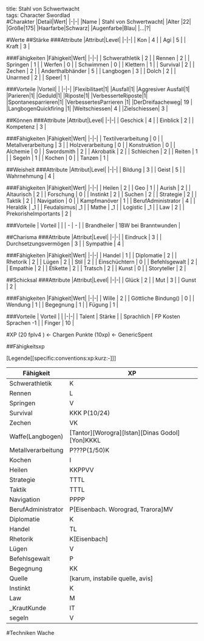 title: Stahl von Schwertwacht  
tags: Character Swordlad  
#Charakter
|Detail|Wert|
|-|-|
|Name | Stahl von Schwertwacht|
|Alter |22|
|Größe|175|
|Haarfarbe|Schwarz|
|Augenfarbe|Blau|
|...|?|

#Werte
##Stärke
###Attribute
|Attribut|Level|
|-|-|
| Kon | 4 |
| Agi | 5 |
| Kraft | 3 |

###Fähigkeiten
|Fähigkeit|Wert|
|-|-|
| Schwerathletik | 2 |
| Rennen | 2 |
| Springen | 1 |
| Werfen | 0 |
| Schwimmen | 0 |
| Klettern | 1 |
| Survival | 2 |
| Zechen | 2 |
| Anderthalbhänder | 5 |
| Langbogen | 3 |
| Dolch | 2 |
| Unarmed | 2 |
| Speer| 1 |

###Vorteile
|Vorteil| |
|-|-|
|Flexibilitaet|1|
|Ausfall|1|
|Aggresiver Ausfall|1| 
|Parieren|1|
|Geduld|1|
|Riposte|1|
|VerbesserteRiposte|1|
|Spontanesparrieren|1|
|VerbessertesParrieren |1|
|DerDreifaacheweg| 19 |
|LangbogenQuickfiring |1|
|Weitschiessen| 4 |
|Zielschiessen| 3 |

##Können
###Attribute 
|Attribut|Level|
|-|-|
| Geschick | 4 |
| Einblick | 2 |
| Kompetenz | 3 |

###Fähigkeiten
|Fähigkeit|Wert|
|-|-|
| Textilverarbeitung | 0 |
| Metallverarbeitung | 3 |
| Holzverarbeitung | 0 |
| Konstruktion | 0 |
| Alchemie | 0 |
| Swordsmith | 2 |
| Akrobatik | 2 |
| Schleichen | 2 |
| Reiten | 1 |
| Segeln | 1 |
| Kochen | 0 |
| Tanzen | 1 |

##Weisheit
###Attribute
|Attribut|Level|
|-|-|
| Bildung | 3 |
| Geist | 5 |
| Wahrnehmung | 4 |

###Fähigkeiten
|Fähigkeit|Wert|
|-|-|
| Heilen | 2 |
| Geo | 1 |
| Aurish | 2 |
| Altaurisch | 2 |
| Forschung | 0 |
| Instinkt | 2 |
| Suchen | 2 |
| Strategie | 2 |
| Taktik | 2 |
| Navigation | 0 |
| Kampfmanöver | 1 |
| BerufAdministrator | 4 |
| Heraldik | _1 |
| Feudalsimus| _1 |
| Mathe | _1 |
| Logistic | _1 |
| Law | 2 |
| PrekorisheImportants | 2 |

###Vorteile
| Vorteil | |
| - | - |
| Brandheiler | 1BW bei Branntwunden | 

##Charisma
###Attribute
|Attribut|Level|
|-|-|
| Eindruck | 3 |
| Durchsetzungsvermögen | 3 |
| Sympathie | 4 |

###Fähigkeiten
|Fähigkeit|Wert|
|-|-|
| Handel | 1 |
| Diplomatie | 2 |
| Rhetorik | 2 |
| Lügen | 2 |
| Stil | 2 |
| Einschüchtern | 0 |
| Befehlsgewalt | 2 |
| Empathie | 2 |
| Etikette | 2 |
| Tratsch | 2 |
| Kunst | 0 |
| Storyteller | 2 |

##Schicksal
###Attribute
|Attribut|Level|
|-|-|
| Glück | 2 |
| Mut | 3 |
| Gunst | 2 |

###Fähigkeiten
|Fähigkeit|Wert|
|-|-|
| Wille | 2 |
| Göttliche Bindung() | 0 |
| Wendung | 1 |
| Begegnung | 1 |
| Fügung | 1 |

###Vorteile
| Vorteil | |
|-|-|
| Talent | Stärke |
| Sprachlich | FP Kosten Sprachen -1 |
| Finger | 10 |


#XP
(20 fplv4 ) <- Chargen Punkte
(10xp) <- GenericSpent

##Fähigkeitsxp

[Legende[[specific:conventions:xp:kurz:-]]]

|Fähigkeit|XP|
|-|-|
|Schwerathletik|K|
|Rennen|L|
|Springen|V|
|Survival|KKK P(10/24)|
|Zechen|VK|
|Waffe(Langbogen)|[Tantor][Worogra][Istan][Dinas Godol][Yon]KKKL|
|Metallverarbeitung|P???P(1/50)K|
|Kochen|I|
|Heilen|KKPPVV|
|Strategie|TTTL|
|Taktik|TTTL|
|Navigation|PPPP|
|BerufAdministrator|P[Eisenbach. Worograd, Trarora]MV|
|Diplomatie|K|
|Handel|TL|
|Rhetorik|K[Eisenbach]
|Lügen|V|
|Befehlsgewalt|P|
|Begegnung|KK|
|Quelle|[karum, instabile quelle, avis]|
|Instinkt | K|
|Law| M|
|_KrautKunde| IT |
|segeln|V|


#Techniken
	Wache
